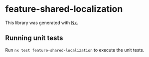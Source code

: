 # feature-shared-localization

This library was generated with [Nx](https://nx.dev).

## Running unit tests

Run `nx test feature-shared-localization` to execute the unit tests.
